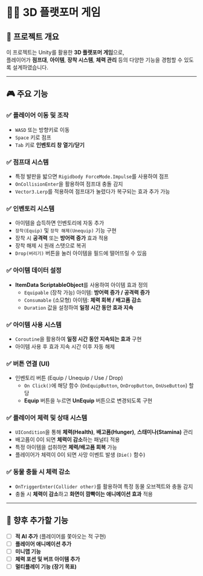 # 🏃‍♂️ 3D 플랫포머 게임

## 📌 프로젝트 개요
이 프로젝트는 Unity를 활용한 **3D 플랫포머 게임**으로,  
플레이어가 **점프대**, **아이템**, **장착 시스템**, **체력 관리** 등의 다양한 기능을 경험할 수 있도록 설계하였습니다.

---

## 🎮 주요 기능

### ✅ **플레이어 이동 및 조작**
- `WASD` 또는 방향키로 이동
- `Space` 키로 점프
- `Tab` 키로 **인벤토리 창 열기/닫기**

### ✅ **점프대 시스템**
- 특정 발판을 밟으면 `Rigidbody ForceMode.Impulse`를 사용하여 점프
- `OnCollisionEnter`을 활용하여 점프대 충돌 감지
- `Vector3.Lerp`를 적용하여 점프대가 눌렸다가 복구되는 효과 추가 가능

### ✅ **인벤토리 시스템**
- 아이템을 습득하면 인벤토리에 자동 추가
- `장착(Equip)` 및 `장착 해제(Unequip)` 기능 구현
- 장착 시 **공격력** 또는 **방어력 증가** 효과 적용
- 장착 해제 시 원래 스탯으로 복귀
- `Drop(버리기)` 버튼을 눌러 아이템을 필드에 떨어뜨릴 수 있음

### ✅ **아이템 데이터 설정**
- **ItemData ScriptableObject**를 사용하여 아이템 효과 정의
  - `Equipable` (장착 가능) 아이템: **방어력 증가 / 공격력 증가**
  - `Consumable` (소모형) 아이템: **체력 회복 / 배고픔 감소**
  - `Duration` 값을 설정하여 **일정 시간 동안 효과 지속**

### ✅ **아이템 사용 시스템**
- `Coroutine`을 활용하여 **일정 시간 동안 지속되는 효과** 구현
- 아이템 사용 후 효과 지속 시간 이후 자동 해제

### ✅ **버튼 연결 (UI)**
- 인벤토리 버튼 (Equip / Unequip / Use / Drop)
  - `On Click()`에 해당 함수 (`OnEquipButton`, `OnDropButton`, `OnUseButton`) 할당
  - **Equip** 버튼을 누르면 **UnEquip** 버튼으로 변경되도록 구현

### ✅ **플레이어 체력 및 상태 시스템**
- `UICondition`을 통해 **체력(Health)**, **배고픔(Hunger)**, **스태미나(Stamina)** 관리
- 배고픔이 0이 되면 **체력이 감소**하는 패널티 적용
- 특정 아이템을 섭취하면 **체력/배고픔 회복** 가능
- 플레이어가 체력이 0이 되면 사망 이벤트 발생 (`Die()` 함수)

### ✅ **동물 충돌 시 체력 감소**
- `OnTriggerEnter(Collider other)`를 활용하여 특정 동물 오브젝트와 충돌 감지
- 충돌 시 **체력이 감소**하고 **화면이 깜빡이는 애니메이션 효과** 적용

---

## 🚀 향후 추가할 기능
- [ ] **적 AI 추가** (플레이어를 쫓아오는 적 구현)
- [ ] **플레이어 애니메이션 추가**
- [ ] **미니맵 기능**
- [ ] **체력 포션 및 버프 아이템 추가**
- [ ] **멀티플레이 기능 (장기 목표)**
